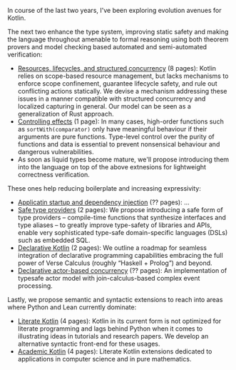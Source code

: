 In course of the last two years, I've been exploring evolution avenues for Kotlin.

The next two enhance the type system, improving static safety and making the language throughout amenable to formal reasoning using both theorem provers and model checking based automated and semi-automated verification:
- [Resources, lifecycles, and structured concurrency](kotlin_objects.pdf) (8 pages): Kotlin relies on scope-based resource management, but lacks mechanisms to enforce scope confinement, guarantee lifecycle safety, and rule out conflicting actions statically. We devise a mechanism addressing these issues in a manner compatible with structured concurrency and localized capturing in general. Our model can be seen as a generalization of Rust approach.
- [Controlling effects](kotlin_purity.pdf) (1 page): In many cases, high-order functions such as `sortWith(comparator)` only have meaningful behaviour if their arguments are pure functions. Type-level control over the purity of functions and data is essential to prevent nonsensical behaviour and dangerous vulnerabilities.
- As soon as liquid types become mature, we'll propose introducing them into the language on top of the above extnesions for lightweight correctness verification.

These ones help reducing boilerplate and increasing expressivity:
- [Applicatin startup and dependency injection]() (?? pages): ...
- [Safe type providers](kotlin_meta.pdf) (2 pages): We propose introducing a safe form of type providers – compile-time functions that synthesize interfaces and type aliases – to greatly improve type-safety of libraries and APIs, enable very sophisticated type-safe domain-specific languages (DSLs) such as embedded SQL.
- [Declarative Kotlin](kotlin_declarative.pdf) (2 pages): We outline a roadmap for seamless integration of declarative programming capabilities embracing the full power of Verse Calculus (roughly “Haskell + Prolog”) and beyond.
- [Declarative actor-based concurrency]() (?? pages): An implementation of typesafe actor model with join-calculus-based complex event processing.


Lastly, we propose semantic and syntactic extensions to reach into areas where Python and Lean currently dominate:
- [Literate Kotlin](kotlin_literate.pdf) (4 pages): Kotlin in its current form is not optimized for literate programming and lags behind Python when it comes to illustrating ideas in tutorials and research papers. We develop an alternative syntactic front-end for these usages.
- [Academic Kotlin](kotlin_academic.pdf) (4 pages): Literate Kotlin extensions dedicated to applications in computer science and in pure mathematics.
